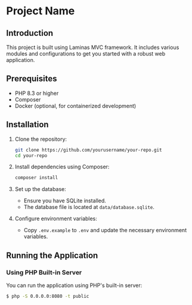 # Project Name

## Introduction

This project is built using Laminas MVC framework. It includes various modules and configurations to get you started with a robust web application.

## Prerequisites

- PHP 8.3 or higher
- Composer
- Docker (optional, for containerized development)

## Installation

1. Clone the repository:

   ```bash
   git clone https://github.com/yourusername/your-repo.git
   cd your-repo
   ```

2. Install dependencies using Composer:

   ```bash
   composer install
   ```

3. Set up the database:

   - Ensure you have SQLite installed.
   - The database file is located at `data/database.sqlite`.

4. Configure environment variables:
   - Copy `.env.example` to `.env` and update the necessary environment variables.

## Running the Application

### Using PHP Built-in Server

You can run the application using PHP's built-in server:

```bash
$ php -S 0.0.0.0:8080 -t public
```
